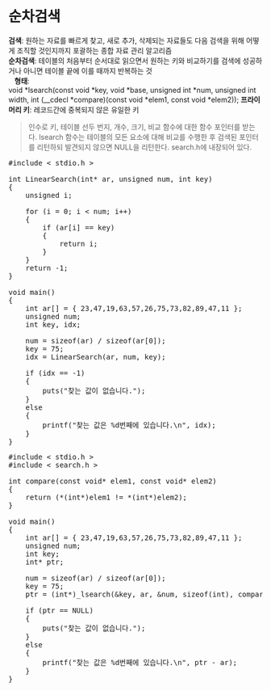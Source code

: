 # 순차검색 
**검색**: 원하는 자료를 빠르게 찾고, 새로 추가, 삭제되는 자료들도 다음 검색을 위해 어떻게 조직할 것인지까지 포괄하는 종합 자료 관리 알고리즘    
**순차검색**: 테이블의 처음부터 순서대로 읽으면서 원하는 키와 비교하기를 검색에 성공하거나 아니면 테이블 끝에 이를 때까지 반복하는 것  
&nbsp;&nbsp;&nbsp;**형태**:  
void *lsearch(const void *key, void *base, unsigned int *num, unsigned int width, int (__cdecl *compare)(const void *elem1, const void *elem2));
**프라이머리 키**: 레코드간에 중복되지 않은 유일한 키  
> 인수로 키, 테이블 선두 번지, 개수, 크기, 비교 함수에 대한 함수 포인터를 받는다.
> lsearch 함수는 테이블의 모든 요소에 대해 비교를 수행한 후 검색된 포인터를 리턴하되 발견되지 않으면 NULL을 리턴한다.
> search.h에 내장되어 있다.

<pre>#include < stdio.h >

int LinearSearch(int* ar, unsigned num, int key)
{
    unsigned i;

    for (i = 0; i < num; i++)
    {
        if (ar[i] == key)
        {
            return i;
        }
    }
    return -1;
}

void main()
{
    int ar[] = { 23,47,19,63,57,26,75,73,82,89,47,11 };
    unsigned num;
    int key, idx;

    num = sizeof(ar) / sizeof(ar[0]);
    key = 75;
    idx = LinearSearch(ar, num, key);

    if (idx == -1)
    {
        puts("찾는 값이 없습니다.");
    }
    else
    {
        printf("찾는 값은 %d번째에 있습니다.\n", idx);
    }
}</pre>

<pre>#include < stdio.h >
#include < search.h >

int compare(const void* elem1, const void* elem2)
{
    return (*(int*)elem1 != *(int*)elem2);
}

void main()
{
    int ar[] = { 23,47,19,63,57,26,75,73,82,89,47,11 };
    unsigned num;
    int key;
    int* ptr;

    num = sizeof(ar) / sizeof(ar[0]);
    key = 75;
    ptr = (int*)_lsearch(&key, ar, &num, sizeof(int), compare);

    if (ptr == NULL)
    {
        puts("찾는 값이 없습니다.");
    }
    else
    {
        printf("찾는 값은 %d번째에 있습니다.\n", ptr - ar);
    }
}</pre>
